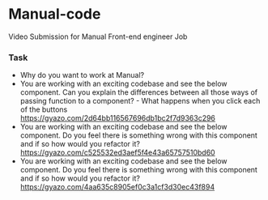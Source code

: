 # Manual-code
Video Submission for Manual Front-end engineer Job

### Task

- Why do you want to work at Manual?
- You are working with an exciting codebase and see the below component. Can you explain the differences between all those ways of passing function to a component? - What happens when you click each of the buttons https://gyazo.com/2d64bb116567696db1bc2f7d9363c296
- You are working with an exciting codebase and see the below component. Do you feel there is something wrong with this component and if so how would you refactor it? https://gyazo.com/c525532ed3aef5f4e43a65757510bd60
- You are working with an exciting codebase and see the below component. Do you feel there is something wrong with this component and if so how would you refactor it? https://gyazo.com/4aa635c8905ef0c3a1cf3d30ec43f894
